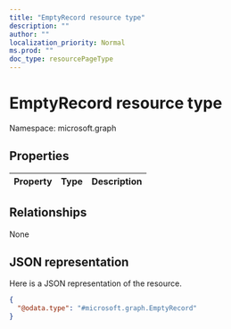 ```yaml
---
title: "EmptyRecord resource type"
description: ""
author: ""
localization_priority: Normal
ms.prod: ""
doc_type: resourcePageType
---
```


# EmptyRecord resource type


Namespace: microsoft.graph



## Properties
|Property|Type|Description|
|:---|:---|:---|

## Relationships
None

## JSON representation
Here is a JSON representation of the resource.
<!-- {
  "blockType": "resource",
  "@odata.type": "microsoft.graph.EmptyRecord"
}
-->
``` json
{
  "@odata.type": "#microsoft.graph.EmptyRecord"
}
```

